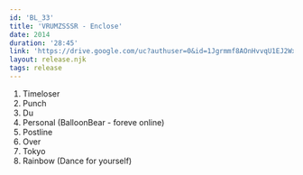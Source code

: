 ```yaml
---
id: 'BL_33'
title: 'VRUMZSSSR - Enclose'
date: 2014
duration: '28:45'
link: 'https://drive.google.com/uc?authuser=0&id=1Jgrmmf8AOnHvvqU1EJ2WxW5uF00r4DGh&export=download'
layout: release.njk
tags: release
---
```


01. Timeloser
02. Punch
03. Du
04. Personal (BalloonBear - foreve online)
05. Postline
06. Over
07. Tokyo
08. Rainbow (Dance for yourself)